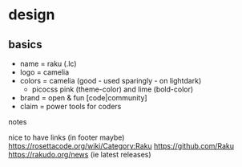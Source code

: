 # design

## basics
 - name = raku  (.lc)
 - logo = camelia
 - colors = camelia (good - used sparingly - on lightdark)
   - picocss pink (theme-color) and lime (bold-color)
 - brand = open & fun [code|community]
 - claim = power tools for coders

notes

nice to have links (in footer maybe)
https://rosettacode.org/wiki/Category:Raku
https://github.com/Raku
https://rakudo.org/news (ie latest releases)